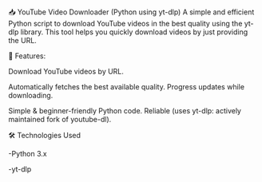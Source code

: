 📥 YouTube Video Downloader (Python using yt-dlp)
A simple and efficient Python script to download YouTube videos in the best quality using the yt-dlp library. This tool helps you quickly download videos by just providing the URL.

🚀 Features:

Download YouTube videos by URL.

Automatically fetches the best available quality.
Progress updates while downloading.

Simple & beginner-friendly Python code.
Reliable (uses yt-dlp: actively maintained fork of youtube-dl).

🛠️ Technologies Used

-Python 3.x

-yt-dlp

